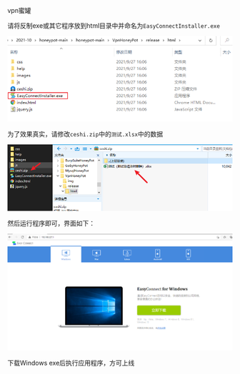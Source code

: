 vpn蜜罐

请将反制exe或其它程序放到html目录中并命名为`EasyConnectInstaller.exe` 

![image-20211008133558156](img/image-20211008133558156.png)

为了效果真实，请修改`ceshi.zip`中的`测试.xlsx`中的数据

![image-20210927155051227](img/image-20210927155051227.png)

然后运行程序即可，界面如下：

![image-20210927155007825](img/image-20210927155007825.png)

下载Windows exe后执行应用程序，方可上线



